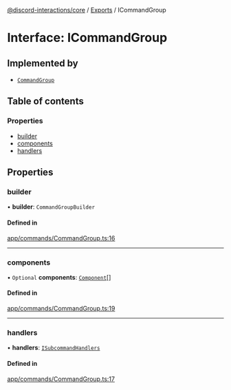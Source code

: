 [@discord-interactions/core](../README.md) / [Exports](../modules.md) / ICommandGroup

# Interface: ICommandGroup

## Implemented by

- [`CommandGroup`](../classes/CommandGroup.md)

## Table of contents

### Properties

- [builder](ICommandGroup.md#builder)
- [components](ICommandGroup.md#components)
- [handlers](ICommandGroup.md#handlers)

## Properties

### builder

• **builder**: `CommandGroupBuilder`

#### Defined in

[app/commands/CommandGroup.ts:16](https://github.com/ssMMiles/discord-interactions/blob/ef474ab/packages/core/src/app/commands/CommandGroup.ts#L16)

___

### components

• `Optional` **components**: [`Component`](../modules.md#component)[]

#### Defined in

[app/commands/CommandGroup.ts:19](https://github.com/ssMMiles/discord-interactions/blob/ef474ab/packages/core/src/app/commands/CommandGroup.ts#L19)

___

### handlers

• **handlers**: [`ISubcommandHandlers`](../modules.md#isubcommandhandlers)

#### Defined in

[app/commands/CommandGroup.ts:17](https://github.com/ssMMiles/discord-interactions/blob/ef474ab/packages/core/src/app/commands/CommandGroup.ts#L17)
